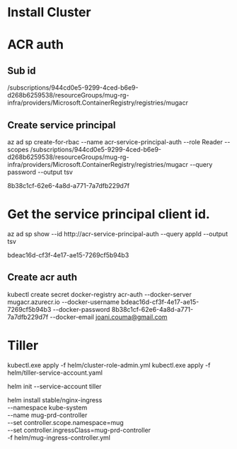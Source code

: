 # Install Cluster

# ACR auth

## Sub id
/subscriptions/944cd0e5-9299-4ced-b6e9-d268b6259538/resourceGroups/mug-rg-infra/providers/Microsoft.ContainerRegistry/registries/mugacr

## Create service principal
az ad sp create-for-rbac --name acr-service-principal-auth --role Reader --scopes /subscriptions/944cd0e5-9299-4ced-b6e9-d268b6259538/resourceGroups/mug-rg-infra/providers/Microsoft.ContainerRegistry/registries/mugacr --query password --output tsv 

8b38c1cf-62e6-4a8d-a771-7a7dfb229d7f

# Get the service principal client id.
az ad sp show --id http://acr-service-principal-auth --query appId --output tsv

bdeac16d-cf3f-4e17-ae15-7269cf5b94b3

## Create acr auth

kubectl create secret docker-registry acr-auth --docker-server mugacr.azurecr.io --docker-username bdeac16d-cf3f-4e17-ae15-7269cf5b94b3 --docker-password 8b38c1cf-62e6-4a8d-a771-7a7dfb229d7f --docker-email joani.couma@gmail.com

# Tiller 


kubectl.exe apply -f helm/cluster-role-admin.yml
kubectl.exe apply -f helm/tiller-service-account.yaml

helm init --service-account tiller

helm install stable/nginx-ingress \
    --namespace kube-system \
    --name mug-prd-controller \
    --set controller.scope.namespace=mug \
    --set controller.ingressClass=mug-prd-controller \
    -f helm/mug-ingress-controller.yml



